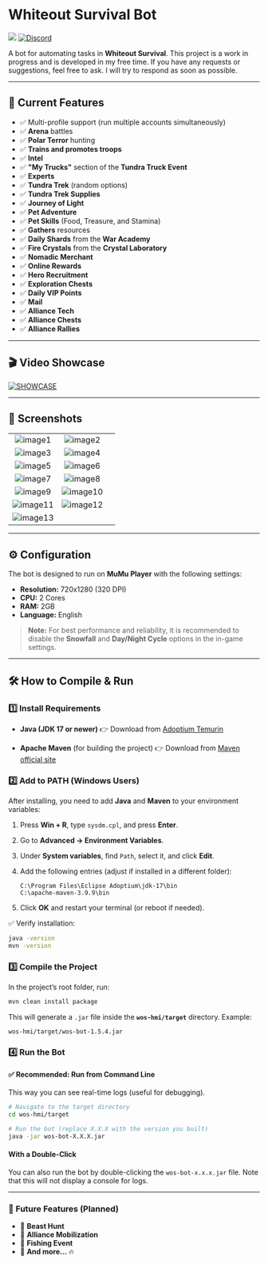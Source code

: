 # Whiteout Survival Bot

[![](https://www.buymeacoffee.com/assets/img/custom_images/orange_img.png)](https://buymeacoffee.com/cearivera1z)
[![Discord](https://img.shields.io/badge/Discord-%235865F2.svg?style=for-the-badge&logo=discord&logoColor=white)](https://discord.gg/Wk6YSr6mUp)

A bot for automating tasks in **Whiteout Survival**. This project is a work in progress and is developed in my free time. If you have any requests or suggestions, feel free to ask. I will try to respond as soon as possible.

---

## 📌 Current Features

- ✅ Multi-profile support (run multiple accounts simultaneously)
- ✅ **Arena** battles
- ✅ **Polar Terror** hunting
- ✅ **Trains and promotes troops**
- ✅ **Intel**
- ✅ **"My Trucks"** section of the **Tundra Truck Event**
- ✅ **Experts**
- ✅ **Tundra Trek** (random options)
- ✅ **Tundra Trek Supplies**
- ✅ **Journey of Light**
- ✅ **Pet Adventure**
- ✅ **Pet Skills** (Food, Treasure, and Stamina)
- ✅ **Gathers** resources
- ✅ **Daily Shards** from the **War Academy**
- ✅ **Fire Crystals** from the **Crystal Laboratory**
- ✅ **Nomadic Merchant**
- ✅ **Online Rewards**
- ✅ **Hero Recruitment**
- ✅ **Exploration Chests**
- ✅ **Daily VIP Points**
- ✅ **Mail**
- ✅ **Alliance Tech**
- ✅ **Alliance Chests**
- ✅ **Alliance Rallies**

---
## 🎬 Video Showcase

[![SHOWCASE](./images/picture_yt.png)](https://www.youtube.com/watch?v=Nnjv68xiIV0)

---

## 📸 Screenshots

| | | |
|:----------------------------------------------------------:|:----------------------------------------------------------:|:----------------------------------------------------------:|
| ![image1](./images/picture1.png) | ![image2](./images/picture2.png) |
| ![image3](./images/picture3.png) | ![image4](./images/picture4.png) | 
| ![image5](./images/picture5.png) | ![image6](./images/picture6.png) |
| ![image7](./images/picture7.png) | ![image8](./images/picture8.png) |
| ![image9](./images/picture9.png) | ![image10](./images/picture10.png) |
| ![image11](./images/picture11.png) | ![image12](./images/picture12.png) |
| ![image13](./images/picture13.png) |

---

## ⚙️ Configuration

The bot is designed to run on **MuMu Player** with the following settings:

- **Resolution:** 720x1280 (320 DPI)  
- **CPU:** 2 Cores  
- **RAM:** 2GB 
- **Language:** English

> **Note:** For best performance and reliability, it is recommended to disable the **Snowfall** and **Day/Night Cycle** options in the in-game settings.

---

## 🛠️ How to Compile & Run

### 1️⃣ Install Requirements

* **Java (JDK 17 or newer)**
  👉 Download from [Adoptium Temurin](https://adoptium.net/)

* **Apache Maven** (for building the project)
  👉 Download from [Maven official site](https://maven.apache.org/install.html)

### 2️⃣ Add to PATH (Windows Users)

After installing, you need to add **Java** and **Maven** to your environment variables:

1. Press **Win + R**, type `sysdm.cpl`, and press **Enter**.
2. Go to **Advanced → Environment Variables**.
3. Under **System variables**, find `Path`, select it, and click **Edit**.
4. Add the following entries (adjust if installed in a different folder):

   ```
   C:\Program Files\Eclipse Adoptium\jdk-17\bin
   C:\apache-maven-3.9.9\bin
   ```
5. Click **OK** and restart your terminal (or reboot if needed).

✅ Verify installation:

```sh
java -version
mvn -version
```

### 3️⃣ Compile the Project

In the project’s root folder, run:

```sh
mvn clean install package
```

This will generate a `.jar` file inside the **`wos-hmi/target`** directory.
Example:

```
wos-hmi/target/wos-bot-1.5.4.jar
```

### 4️⃣ Run the Bot

#### ✅ Recommended: Run from Command Line

This way you can see real-time logs (useful for debugging).

```sh
# Navigate to the target directory
cd wos-hmi/target

# Run the bot (replace X.X.X with the version you built)
java -jar wos-bot-X.X.X.jar
```

#### With a Double-Click
You can also run the bot by double-clicking the `wos-bot-x.x.x.jar` file. Note that this will not display a console for logs.

---

### 🚀 Future Features (Planned)
- 🔹 **Beast Hunt**
- 🔹 **Alliance Mobilization**
- 🔹 **Fishing Event**
- 🔹 **And more...** 🔥